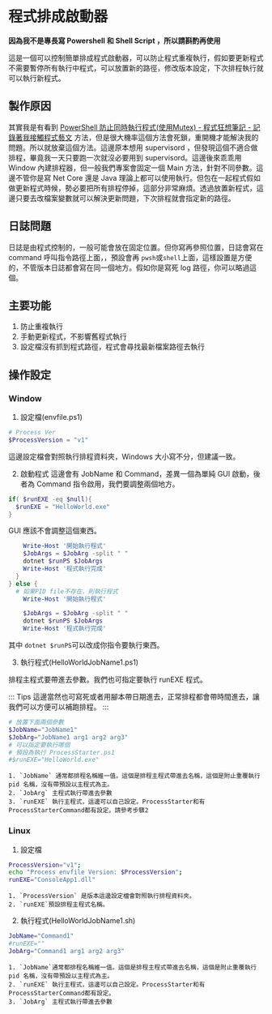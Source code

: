 # 程式排成啟動器

**因為我不是專長寫 Powershell 和 Shell Script ，所以請斟酌再使用**

這是一個可以控制簡單排成程式啟動器，可以防止程式重複執行，假如要更新程式不需要暫停所有執行中程式，可以放置新的路徑，修改版本設定，下次排程執行就可以執行新程式。

## 製作原因

其實我是有看到 [PowerShell 防止同時執行程式(使用Mutex) - 程式狂想筆記 - 記錄著我接觸程式藝文](https://malagege.github.io/blog/posts/PowerShell-%E9%98%B2%E6%AD%A2%E5%90%8C%E6%99%82%E5%9F%B7%E8%A1%8C%E7%A8%8B%E5%BC%8F-%E4%BD%BF%E7%94%A8Mutex/) 方法，但是很大機率這個方法會死鎖，重開機才能解決我的問題。所以就放棄這個方法。這邊原本想用 supervisord ，但發現這個不適合做排程，畢竟我一天只要跑一次就沒必要用到 supervisord。這邊後來乖乖用 Window 內建排程器，但一般我們專案會固定一個 Main 方法，針對不同參數。這邊不管你是寫 Net Core 還是 Java 理論上都可以使用執行。但包在一起程式假如做更新程式時候，勢必要把所有排程停掉，這部分非常麻煩。透過放置新程式，這邊只要去改檔案變數就可以解決更新問題，下次排程就會指定新的路徑。


## 日誌問題

日誌是由程式控制的，一般可能會放在固定位置。但你寫再參照位置，日誌會寫在 command 呼叫指令路徑上面，，預設會再 `pwsh`或`shell`上面，這樣設置是方便的，不管版本日誌都會寫在同一個地方。假如你是寫死 log 路徑，你可以略過這個。

## 主要功能

1. 防止重複執行
2. 手動更新程式，不影響舊程式執行
3. 設定檔沒有抓到程式路徑，程式會尋找最新檔案路徑去執行


## 操作設定

### Window

1. 設定檔(envfile.ps1)
```ps1
# Process Ver
$ProcessVersion = "v1"
```
這邊設定檔會對照執行排程資料夾，Windows 大小寫不分，但建議一致。

2. 啟動程式
這邊會有 JobName 和 Command，差異一個為單純 GUI 啟動，後者為 Command 指令啟用，我們要調整兩個地方。

```ps1
if( $runEXE -eq $null){
  $runEXE = "HelloWorld.exe" 
}

```

GUI 應該不會調整這個東西。
```ps1
    Write-Host '開始執行程式'
    $JobArgs = $JobArg -split " "
    dotnet $runPS $JobArgs
    Write-Host '程式執行完成'
  }
} else {
  # 如果PID file不存在，則執行程式
    Write-Host '開始執行程式'

    $JobArgs = $JobArg -split " "
    dotnet $runPS $JobArgs
    Write-Host '程式執行完成'

```

其中 `dotnet $runPS`可以改成你指令要執行東西。


3. 執行程式(HelloWorldJobName1.ps1)

排程主程式要帶進去參數。我們也可指定要執行 runEXE 程式。

::: Tips 
這邊當然也可寫死或者用腳本帶日期進去，正常排程都會帶時間進去，讓我們可以方便可以補跑排程。
:::


```ps1
# 放置下面兩個參數
$JobName="JobName1"
$JobArg="JobName1 arg1 arg2 arg3"
# 可以指定要執行哪個
# 預設為執行 ProcessStarter.ps1
#$runEXE="HelloWorld.exe" 

```

    1. `JobName` 通常都排程名稱維一值。這個是排程主程式帶進去名稱，這個是附止重覆執行 pid 名稱，沒有帶預設以主程式為主。
    2. `JobArg` 主程式執行帶進去參數
    3. `runEXE` 執行主程式，這邊可以自己設定。ProcessStarter和有ProcessStarterCommand都有設定。請參考步驟2


### Linux

1. 設定檔
```sh
ProcessVersion="v1";
echo "Process envfile Version: $ProcessVersion";
runEXE="ConsoleApp1.dll"
```
    1. `ProcessVersion` 是版本這邊設定檔會對照執行排程資料夾。
    2. `runEXE`預設排程主程式名稱。

2. 執行程式(HelloWorldJobName1.sh)

```bash
JobName="Command1"
#runEXE=""
JobArg="Command1 arg1 arg2 arg3"

```

    1. `JobName`通常都排程名稱維一值。這個是排程主程式帶進去名稱，這個是附止重覆執行 pid 名稱，沒有帶預設以主程式為主。
    2. `runEXE` 執行主程式，這邊可以自己設定。ProcessStarter和有ProcessStarterCommand都有設定。
    3. `JobArg` 主程式執行帶進去參數

